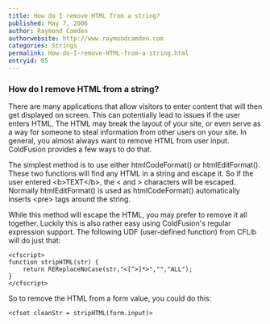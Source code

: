 ```yaml
---
title: How do I remove HTML from a string?
published: May 7, 2006
author: Raymond Camden
authorwebsite: http://www.raymondcamden.com
categories: Strings
permalink: How-do-I-remove-HTML-from-a-string.html
entryid: 85
---
```


<h3>How do I remove HTML from a string?</h3>

<p>
There are many applications that allow visitors to enter content that will then get displayed on screen. This can potentially lead to issues if the user enters HTML. The HTML may break the layout of your site, or even serve as a way for someone to steal information from other users on your site. In general, you almost always want to remove HTML from user input. ColdFusion provides a few ways to do that.
</p>

<p>
The simplest method is to use either htmlCodeFormat() or htmlEditFormat(). These two functions will find any HTML in a string and escape it. So if the user entered &lt;b&gt;TEXT&lt;/b&gt;, the &lt; and &gt; characters will be escaped. Normally htmlEditFormat() is used as htmlCodeFormat() automatically inserts &lt;pre&gt; tags around the string.
</p>

<p>
While this method will escape the HTML, you may prefer to remove it all together. Luckily this is also rather easy using ColdFusion's regular expression support. The following UDF (user-defined function) from CFLib will do just that:
</p>

<pre><code class="language-markup">&lt;cfscript&gt;
function stripHTML(str) {
	return REReplaceNoCase(str,&quot;&lt;[^&gt;]*&gt;&quot;,&quot;&quot;,&quot;ALL&quot;);
}
&lt;/cfscript&gt;
</code></pre>

<p>
So to remove the HTML from a form value, you could do this:
</p>

<pre><code class="language-markup">&lt;cfset cleanStr = stripHTML(form.input)&gt;
</code></pre>



